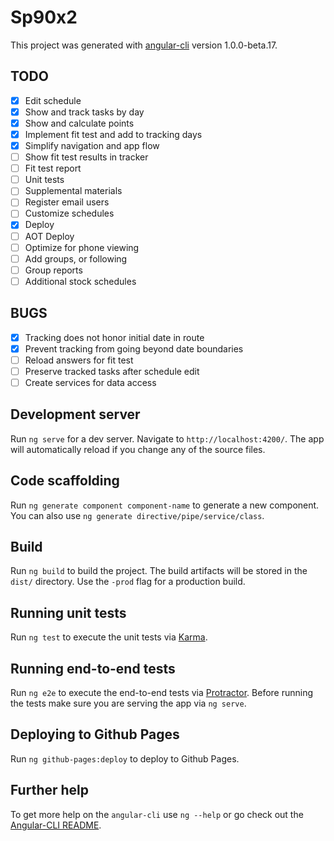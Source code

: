 # Sp90x2

This project was generated with [angular-cli](https://github.com/angular/angular-cli) version 1.0.0-beta.17.

## TODO

- [x] Edit schedule
- [x] Show and track tasks by day
- [x] Show and calculate points
- [x] Implement fit test and add to tracking days
- [x] Simplify navigation and app flow
- [ ] Show fit test results in tracker
- [ ] Fit test report
- [ ] Unit tests
- [ ] Supplemental materials
- [ ] Register email users
- [ ] Customize schedules
- [x] Deploy
- [ ] AOT Deploy
- [ ] Optimize for phone viewing
- [ ] Add groups, or following
- [ ] Group reports
- [ ] Additional stock schedules

## BUGS
- [x] Tracking does not honor initial date in route
- [x] Prevent tracking from going beyond date boundaries
- [ ] Reload answers for fit test
- [ ] Preserve tracked tasks after schedule edit
- [ ] Create services for data access

## Development server
Run `ng serve` for a dev server. Navigate to `http://localhost:4200/`. The app will automatically reload if you change any of the source files.

## Code scaffolding

Run `ng generate component component-name` to generate a new component. You can also use `ng generate directive/pipe/service/class`.

## Build

Run `ng build` to build the project. The build artifacts will be stored in the `dist/` directory. Use the `-prod` flag for a production build.

## Running unit tests

Run `ng test` to execute the unit tests via [Karma](https://karma-runner.github.io).

## Running end-to-end tests

Run `ng e2e` to execute the end-to-end tests via [Protractor](http://www.protractortest.org/). 
Before running the tests make sure you are serving the app via `ng serve`.

## Deploying to Github Pages

Run `ng github-pages:deploy` to deploy to Github Pages.

## Further help

To get more help on the `angular-cli` use `ng --help` or go check out the [Angular-CLI README](https://github.com/angular/angular-cli/blob/master/README.md).
